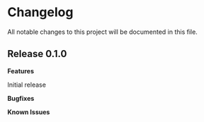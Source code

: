 # Changelog

All notable changes to this project will be documented in this file.

## Release 0.1.0

**Features**

Initial release

**Bugfixes**

**Known Issues**
